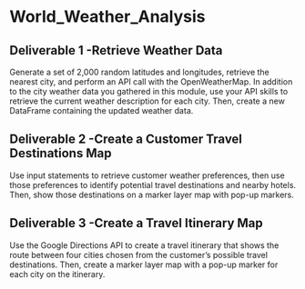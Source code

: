 # World_Weather_Analysis

## Deliverable 1 -Retrieve Weather Data 
Generate a set of 2,000 random latitudes and longitudes, retrieve the nearest city, and perform an API call with the OpenWeatherMap. In addition to the city weather data you gathered in this module, use your API skills to retrieve the current weather description for each city. Then, create a new DataFrame containing the updated weather data.

## Deliverable 2 -Create a Customer Travel Destinations Map
Use input statements to retrieve customer weather preferences, then use those preferences to identify potential travel destinations and nearby hotels. Then, show those destinations on a marker layer map with pop-up markers.

## Deliverable 3 -Create a Travel Itinerary Map
Use the Google Directions API to create a travel itinerary that shows the route between four cities chosen from the customer’s possible travel destinations. Then, create a marker layer map with a pop-up marker for each city on the itinerary.
